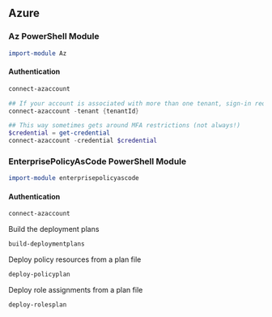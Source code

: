 ## Azure

### Az PowerShell Module
```powershell
import-module Az
```

#### Authentication
```powershell
connect-azaccount

## If your account is associated with more than one tenant, sign-in requires the Tenant parameter to be specified when connecting.
connect-azaccount -tenant {tenantId}

## This way sometimes gets around MFA restrictions (not always!)
$credential = get-credential
connect-azaccount -credential $credential
```

### EnterprisePolicyAsCode PowerShell Module
```powershell
import-module enterprisepolicyascode
```

#### Authentication
```powershell
connect-azaccount
```

Build the deployment plans
```powershell
build-deploymentplans
```

Deploy policy resources from a plan file
```powershell
deploy-policyplan
```

Deploy role assignments from a plan file
```powershell
deploy-rolesplan
```
